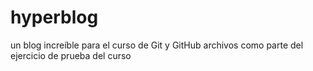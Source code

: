 # hyperblog
un blog increíble para el curso de Git y GitHub
archivos como parte del ejercicio de prueba del curso
